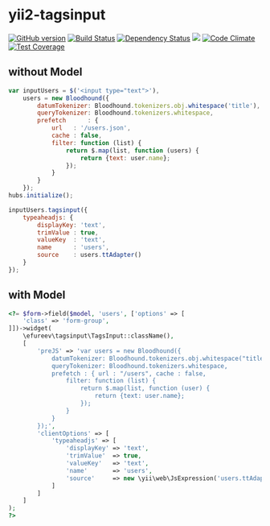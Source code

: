 yii2-tagsinput
==============

[![GitHub version](https://badge.fury.io/gh/efureev%2Fyii2-tagsinput.svg)](https://badge.fury.io/gh/efureev%2Fyii2-tagsinput) [![Build Status](https://travis-ci.org/efureev/yii2-tagsinput.svg?branch=master)](https://travis-ci.org/efureev/yii2-tagsinput) [![Dependency Status](https://gemnasium.com/badges/github.com/efureev/yii2-tagsinput.svg)](https://gemnasium.com/github.com/efureev/yii2-tagsinput) ![](https://reposs.herokuapp.com/?path=efureev/yii2-tagsinput) [![Code Climate](https://codeclimate.com/github/efureev/yii2-tagsinput/badges/gpa.svg)](https://codeclimate.com/github/efureev/yii2-tagsinput) [![Test Coverage](https://codeclimate.com/github/efureev/yii2-tagsinput/badges/coverage.svg)](https://codeclimate.com/github/efureev/yii2-tagsinput/coverage)


## without Model

```js
var inputUsers = $('<input type="text">'),
    users = new Bloodhound({
        datumTokenizer: Bloodhound.tokenizers.obj.whitespace('title'),
        queryTokenizer: Bloodhound.tokenizers.whitespace,
        prefetch      : {
            url   : '/users.json',
            cache : false,
            filter: function (list) {
                return $.map(list, function (users) {
                    return {text: user.name};
                });
            }
        }
    });
hubs.initialize();

inputUsers.tagsinput({
    typeaheadjs: {
        displayKey: 'text',
        trimValue : true,
        valueKey  : 'text',
        name      : 'users',
        source    : users.ttAdapter()
    }
});
```
## with Model

```php
<?= $form->field($model, 'users', ['options' => [
    'class' => 'form-group',
]])->widget(
    \efureev\tagsinput\TagsInput::className(),
    [
        'preJS' => 'var users = new Bloodhound({
            datumTokenizer: Bloodhound.tokenizers.obj.whitespace("title"),
            queryTokenizer: Bloodhound.tokenizers.whitespace,
            prefetch : { url : "/users", cache : false,
                filter: function (list) {
                    return $.map(list, function (user) {
                        return {text: user.name};
                    });
                }
            }
        });',
        'clientOptions' => [
            'typeaheadjs' => [
                'displayKey' => 'text',
                'trimValue'  => true,
                'valueKey'   => 'text',
                'name'       => 'users',
                'source'     => new \yii\web\JsExpression('users.ttAdapter()')
            ]
        ]
    ]
);
?>
```
